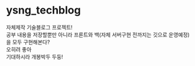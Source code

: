 # ysng_techblog
자체제작 기술블로그 프로젝트!<br>
공부 내용을 저장할뿐만 아니라 프론트와 백(자체 서버구현 전까지는 깃으로 운영예정)을 모두 구현해본다?<br>
오히려 좋아<br>
기대하시라 개봉박두 두둥!<br>
